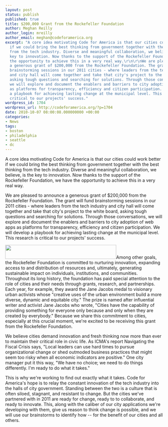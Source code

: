 ```yaml
---
layout: post
status: publish
published: true
title: $200,000 Grant from the Rockefeller Foundation
author: Meghan Reilly
author_login: mreilly
author_email: meghan@codeforamerica.org
excerpt: "A core idea motivating Code for America is that our cities could work better
  if we could bring the best thinking from government together with the best thinking
  from the tech industry. Diverse and meaningful collaboration, we believe, is the
  key to innovation. Now thanks to the support of the Rockefeller Foundation, we have
  the opportunity to achieve this in a very real way.\r\n\r\nWe are pleased to announce
  a generous grant of $200,000 from the Rockefeller Foundation. The grant will fund
  brainstorming sessions in our 2011 cities - where leaders from the tech industry
  and city hall will come together and take that city's project to the white board,
  asking tough questions and searching for solutions. Through those conversations,
  we will explore and document the enablers and barriers to city adoption of web apps
  as platforms for transparency, efficiency and citizen participation. We will develop
  a playbook for achieving lasting change at the municipal level. This research is
  critical to our projects' success."
wordpress_id: 1704
wordpress_url: http://codeforamerica.org/?p=1704
date: 2010-10-07 08:00:08.000000000 +00:00
categories:
- News
tags:
- boston
- philadelphia
- seattle
- dc
---
```

A core idea motivating Code for America is that our cities could work better if we could bring the best thinking from government together with the best thinking from the tech industry. Diverse and meaningful collaboration, we believe, is the key to innovation. Now thanks to the support of the Rockefeller Foundation, we have the opportunity to achieve this in a very real way.



We are pleased to announce a generous grant of $200,000 from the Rockefeller Foundation. The grant will fund brainstorming sessions in our 2011 cities - where leaders from the tech industry and city hall will come together and take that city's project to the white board, asking tough questions and searching for solutions. Through those conversations, we will explore and document the enablers and barriers to city adoption of web apps as platforms for transparency, efficiency and citizen participation. We will develop a playbook for achieving lasting change at the municipal level. This research is critical to our projects' success.

<!--more-->

<img class="alignright size-full wp-image-1745" title="logo" src="http://codeforamerica.org/wp-content/uploads/2010/10/logo.gif" alt="" width="355" height="45" />Among other goals, the Rockefeller Foundation is committed to nurturing innovation, expanding access to and distribution of resources and, ultimately, generating sustainable impact on individuals, institutions, and communities. Throughout its long history, the foundation has paid special attention to the role of cities and their needs through grants, research, and partnerships. Each year, for example, they award the Jane Jacobs medal to visionary urban activists whose "creative uses of the urban environment build a more diverse, dynamic and equitable city." The prize is named after influential writer and activist Jane Jacobs who wrote, "Cities have the capability of providing something for everyone only because and only when they are created by everybody." Because we share this commitment to cities, especially at this crucial moment, we're excited to be receiving this grant from the Rockefeller Foundation.



We believe cities demand innovation and fresh thinking now more than ever to maintain their critical role in civic life. As ICMA's report Navigating the Fiscal Crisis says, "Local leaders can use hard times to pursue organizational change or shed outmoded business practices that might seem too risky when all economic indicators are positive." One city manager put it this way, "We have no choice; we need to do things differently. I'm ready to do what it takes."



This is why we're working to find out exactly what it takes. Code for America's hope is to relay the constant innovation of the tech industry into the halls of city government. Standing between the two is a culture that is often siloed, stagnant, and resistant to change. But the cities we've partnered with in 2011 are ready for change, ready to to collaborate, and ready to innovate. This, along with the caliber of our city applications we're developing with them, give us reason to think change is possible, and we will use our brainstorms to identify how -- for the benefit of our cities and all others.
